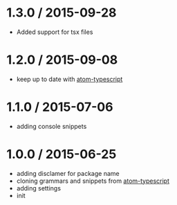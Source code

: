 
1.3.0 / 2015-09-28
==================

  * Added support for tsx files

1.2.0 / 2015-09-08
==================

  * keep up to date with [atom-typescript](https://github.com/TypeStrong/atom-typescript/)

1.1.0 / 2015-07-06
==================

  * adding console snippets

1.0.0 / 2015-06-25
==================

  * adding disclamer for package name
  * cloning grammars and snippets from [atom-typescript](https://github.com/TypeStrong/atom-typescript)
  * adding settings
  * init
